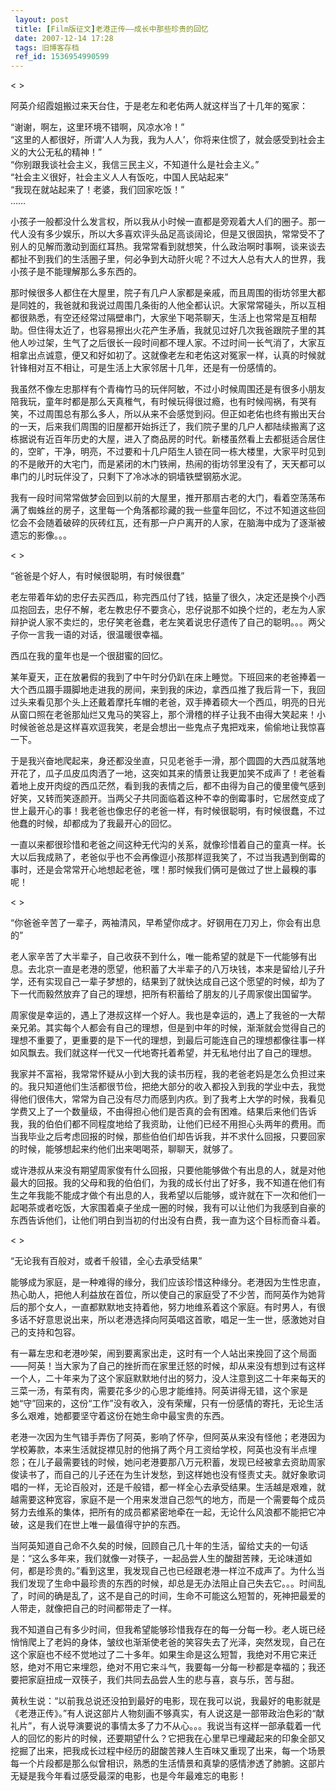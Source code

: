 ```yaml
---
 layout: post
 title: [Film版征文]老港正传——成长中那些珍贵的回忆
 date: 2007-12-14 17:28
 tags: 旧博客存档
 ref_id: 1536954990599
---
```

< >

阿英介绍霞姐搬过来天台住，于是老左和老佑两人就这样当了十几年的冤家：

“谢谢，啊左，这里环境不错啊，风凉水冷！”  
“这里的人都很好，所谓‘人人为我，我为人人’，你将来住惯了，就会感受到社会主义的大公无私的精神！”  
“你别跟我谈社会主义，我信三民主义，不知道什么是社会主义。”  
“社会主义很好，社会主义人人有饭吃，中国人民站起来”  
“我现在就站起来了！老婆，我们回家吃饭！”  
  ……

小孩子一般都没什么发言权，所以我从小时候一直都是旁观着大人们的圈子。那一代人没有多少娱乐，所以大多喜欢评头品足高谈阔论，但是又很固执，常常受不了别人的见解而激动到面红耳热。我常常看到就想笑，什么政治啊时事啊，谈来谈去都扯不到我们的生活圈子里，何必争到大动肝火呢？不过大人总有大人的世界，我小孩子是不能理解那么多东西的。

那时候很多人都住在大屋里，院子有几户人家都是亲戚，而且周围的街坊邻里大都是同姓的，我爸就和我说过周围几条街的人他全都认识。大家常常碰头，所以互相都很熟悉，有空还经常过隔壁串门，大家坐下喝茶聊天，生活上也常常是互相帮助。但住得太近了，也容易擦出火花产生矛盾，我就见过好几次我爸跟院子里的其他人吵过架，生气了之后很长一段时间都不理人家。不过时间一长气消了，大家互相拿出点诚意，便又和好如初了。这就像老左和老佑这对冤家一样，认真的时候就针锋相对互不相让，可是生活上大家邻居十几年，还是有一份感情的。

我虽然不像左忠那样有个青梅竹马的玩伴阿敏，不过小时候周围还是有很多小朋友陪我玩，童年时都是那么天真稚气，有时候玩得很过瘾，也有时候闯祸，有哭有笑，不过周围总有那么多人，所以从来不会感觉到闷。但正如老佑也终有搬出天台的一天，后来我们周围的旧屋都开始拆迁了，我们院子里的几户人都陆续搬离了这栋据说有近百年历史的大屋，进入了商品房的时代。新楼虽然看上去都挺适合居住的，空旷，干净，明亮，不过要和十几户陌生人锁在同一栋大楼里，大家平时见到的不是敞开的大宅门，而是紧闭的木门铁闸，热闹的街坊邻里没有了，天天都可以串门的儿时玩伴没了，只剩下了冷冰冰的铜墙铁壁钢筋水泥。

我有一段时间常常做梦会回到以前的大屋里，推开那扇古老的大门，看着空荡荡布满了蜘蛛丝的房子，这里每一个角落都珍藏的我一些童年回忆，不过不知道这些回忆会不会随着破碎的灰砖红瓦，还有那一户户离开的人家，在脑海中成为了逐渐被遗忘的影像。。。

< >

“爸爸是个好人，有时候很聪明，有时候很蠢”

老左带着年幼的忠仔去买西瓜，称完西瓜付了钱，掂量了很久，决定还是换个小西瓜抱回去，忠仔不解，老左教忠仔不要贪心，忠仔说那不如换个烂的，老左为人家辩护说人家不卖烂的，忠仔笑老爸蠢，老左笑着说忠仔遗传了自己的聪明。。。两父子你一言我一语的对话，很温暖很幸福。

西瓜在我的童年也是一个很甜蜜的回忆。

某年夏天，正在放暑假的我到了中午时分仍趴在床上睡觉。下班回来的老爸捧着一大个西瓜蹑手蹑脚地走进我的房间，来到我的床边，拿西瓜推了我后背一下，我回过头来看见那个头上还戴着摩托车帽的老爸，双手捧着硕大一个西瓜，明亮的日光从窗口照在老爸那灿烂又鬼马的笑容上，那个滑稽的样子让我不由得大笑起来！小时候爸爸总是这样喜欢逗我笑，老是会想出一些鬼点子鬼把戏来，偷偷地让我惊喜一下。

于是我兴奋地爬起来，身还都没坐直，只见老爸手一滑，那个圆圆的大西瓜就落地开花了，瓜子瓜皮瓜肉洒了一地，这突如其来的情景让我更加笑不成声了！老爸看着地上皮开肉绽的西瓜茫然，看到我的表情之后，都不由得为自己的傻里傻气感到好笑，又转而笑逐颜开。当两父子共同面临着这种不幸的倒霉事时，它居然变成了世上最开心的事！我老爸也像忠仔的老爸一样，有时候很聪明，有时候很蠢，不过他蠢的时候，却都成为了我最开心的回忆。

一直以来都很珍惜和老爸之间这种无代沟的关系，就像珍惜着自己的童真一样。长大以后我成熟了，老爸似乎也不会再像逗小孩那样逗我笑了，不过当我遇到倒霉的事时，还是会常常开心地想起老爸，嘿！那时候我们俩可是做过了世上最糗的事呢！

< >

“你爸爸辛苦了一辈子，两袖清风，早希望你成才。好钢用在刀刃上，你会有出息的”

老人家辛苦了大半辈子，自己收获不到什么，唯一能希望的就是下一代能够有出息。去北京一直是老港的愿望，他积蓄了大半辈子的八万块钱，本来是留给儿子升学，还有实现自己一辈子梦想的，结果到了就快达成自己这个愿望的时候，却为了下一代而毅然放弃了自己的理想，把所有积蓄给了朋友的儿子周家俊出国留学。

周家俊是幸运的，遇上了港叔这样一个好人。我也是幸运的，遇上了我爸的一大帮亲兄弟。其实每个人都会有自己的理想，但是到中年的时候，渐渐就会觉得自己的理想不重要了，更重要的是下一代的理想，到最后可能连自己的理想都像往事一样如风飘去。我们就这样一代又一代地寄托着希望，并无私地付出了自己的理想。

我家并不富裕，我常常怀疑从小到大我的读书历程，我的老爸老妈是怎么负担过来的。我只知道他们生活都很节俭，把绝大部分的收入都投入到我的学业中去，我觉得他们很伟大，常常为自己没有尽力而感到内疚。到了我考上大学的时候，我看见学费又上了一个数量级，不由得担心他们是否真的会有困难。结果后来他们告诉我，我的伯伯们都不同程度地给了我资助，让他们已经不用担心头两年的费用。而当我毕业之后考虑回报的时候，那些伯伯们却告诉我，并不求什么回报，只要回家的时候，能够想起来约他们出来喝喝茶，聊聊天，就够了。

或许港叔从来没有期望周家俊有什么回报，只要他能够做个有出息的人，就是对他最大的回报。我的父母和我的伯伯们，为我的成长付出了好多，我不知道在他们有生之年我能不能成才做个有出息的人，我希望以后能够，或许就在下一次和他们一起喝茶或者吃饭，大家围着桌子坐成一圈的时候，我有可以让他们为我感到自豪的东西告诉他们，让他们明白到当初的付出没有白费，我一直为这个目标而奋斗着。

< >

“无论我有百般对，或者千般错，全心去承受结果”

能够成为家庭，是一种难得的缘分，我们应该珍惜这种缘分。老港因为生性忠直，热心助人，把他人利益放在首位，所以使自己的家庭受了不少苦，而阿英作为她背后的那个女人，一直都默默地支持着他，努力地维系着这个家庭。有时男人，有很多话不好意思说出来，所以老港选择向阿英唱这首歌，唱足一生一世，感激她对自己的支持和包容。

有一幕左忠和老港吵架，闹到要离家出走，这时有一个人站出来挽回了这个局面——阿英！当大家为了自己的挫折而在家里迁怒的时候，却从来没有想到过有这样一个人，二十年来为了这个家庭默默地付出的努力，没人注意到这二十年来每天的三菜一汤，有菜有肉，需要花多少的心思才能维持。阿英讲得无错，这个家是她“守”回来的，这份“工作”没有收入，没有荣耀，只有一份感情的寄托，无论生活多么艰难，她都要坚守着这份在她生命中最宝贵的东西。

老港一次因为生气错手弄伤了阿英，影响了怀孕，但阿英从来没有怪他；老港因为学校筹款，本来生活就捉襟见肘的他捐了两个月工资给学校，阿英也没有半点埋怨；在儿子最需要钱的时候，她问老港要那八万元积蓄，发现已经被拿去资助周家俊读书了，而自己的儿子还在为生计发愁，到这样她也没有怪责丈夫。就好象歌词唱的一样，无论百般对，还是千般错，都一样全心去承受结果。生活越是艰难，就越需要这种宽容，家庭不是一个用来发泄自己怨气的地方，而是一个需要每个成员努力去维系的集体，把所有的成员都紧密地牵在一起，无论什么风浪都不能把它冲破，这是我们在世上唯一最值得守护的东西。

当阿英知道自己命不久矣的时候，回顾自己几十年的生活，留给丈夫的一句话是：“这么多年来，我们就像一对筷子，一起品尝人生的酸甜苦辣，无论味道如何，都是珍贵的。”看到这里，我发现自己也已经跟老港一样泣不成声了。为什么当我们发现了生命中最珍贵的东西的时候，却总是无办法阻止自己失去它。。。时间乱了，时间的确是乱了，这不是自己的时间，生命不可能这么短暂的，死神把最爱的人带走，就像把自己的时间都带走了一样。

我不知道自己有多少时间，但我希望能够珍惜我存在的每一分每一秒。老人斑已经悄悄爬上了老妈的身体，皱纹也渐渐使老爸的笑容失去了光泽，突然发现，自己在这个家庭也不经不觉地过了二十多年。如果生命是这么短暂，我绝对不用它来迁怒，绝对不用它来埋怨，绝对不用它来斗气，我要每一分每一秒都是幸福的；我还要把家庭扭成一双筷子，我们共同去品尝人生的悲与喜，哀与乐，苦与甜。

黄秋生说：“以前我总说还没拍到最好的电影，现在我可以说，我最好的电影就是《老港正传》。”有人说这部片人物刻画不够真实，有人说这是一部带政治色彩的“献礼片”，有人说导演要说的事情太多了力不从心。。。我说当有这样一部承载着一代人的回忆的影片的时候，还要期望什么？它把我在心里早已埋藏起来的印象全部又挖掘了出来，把我成长过程中经历的甜酸苦辣人生百味又重现了出来，每一个场景每一个片段都是那么似曾相识，熟悉的生活情景和真挚的感情渗透了肺腑。这部片无疑是我今年看过感受最深的电影，也是今年最难忘的电影！

